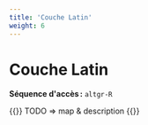 ```yaml
---
title: 'Couche Latin'
weight: 6
---
```


# Couche Latin

**Séquence d'accès :** `altgr-R`

{{<hint danger>}}
TODO ⇒ map & description
{{</hint>}}